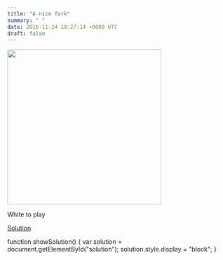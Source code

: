 ```yaml
---
title: "A nice fork"
summary: " "
date: 2016-11-24 10:27:14 +0000 UTC
draft: false
---
```

<img class="alignnone size-medium" src="https://imgur.com/uUb2vnOl.png" alt="" width="351" height="353" />

White to play
<div><a href="#">Solution</a></div>
<div id="solution" style="display:none;"><b>Nd5</b> (wins a knight, as if queen takes, then fork on e7)</div>

  function showSolution() {
    var solution = document.getElementById("solution");
    solution.style.display = "block";
  }

